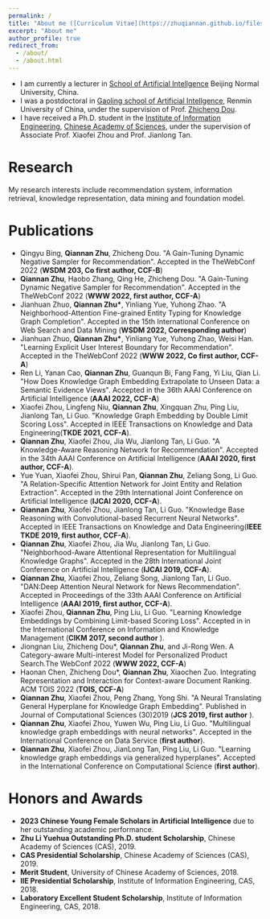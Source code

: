 ```yaml
---
permalink: /
title: "About me ([Curriculum Vitae](https://zhuqiannan.github.io/files/CV.pdf))"
excerpt: "About me"
author_profile: true
redirect_from: 
  - /about/
  - /about.html
---
```

* I am currently a lecturer in [School of Artificial Intellgence](https://cist.bnu.edu.cn/xygk/szdw/zj/cf696fc4586d40c5b39c5c634383bc01.html) Beijing Normal University, China. 
* I was a postdoctoral in [Gaoling school of Artificial Intellgence](http://ai.ruc.edu.cn/index.htm), Renmin University of China, under the supervision of Prof. [Zhicheng Dou](http://ai.ruc.edu.cn/academicfaculty/teachers/20190813022.html).<br>
* I have received a Ph.D. student in the [Institute of Information Engineering](https://iie.ac.cn/), [Chinese Academy of Sciences](https://ucas.ac.cn/), under the supervision of Associate Prof. Xiaofei Zhou and Prof. Jianlong Tan. <br>

# Research
My research interests include recommendation system, information retrieval, knowledge representation, data mining and foundation model.

# Publications

* <b></b> Qingyu Bing, <b>Qiannan Zhu</b>, Zhicheng Dou. "A Gain-Tuning Dynamic Negative Sampler for Recommendation". Accepted in the TheWebConf 2022 (**WSDM 203, Co first author, CCF-B**)
* <b></b> <b>Qiannan Zhu</b>, Haobo Zhang, Qing He, Zhicheng Dou. "A Gain-Tuning Dynamic Negative Sampler for Recommendation". Accepted in the TheWebConf 2022 (**WWW 2022, first author, CCF-A**)
* <b></b> Jianhuan Zhuo, <b>Qiannan Zhu*</b>, Yinliang Yue, Yuhong Zhao. "A Neighborhood-Attention Fine-grained Entity Typing for Knowledge Graph Completion". Accepted in the 15th International Conference on Web Search and Data Mining (**WSDM 2022, Corresponding author**) 
* <b></b> Jianhuan Zhuo, <b>Qiannan Zhu*</b>, Yinliang Yue, Yuhong Zhao, Weisi Han. "Learning Explicit User Interest Boundary for Recommendation". Accepted in the TheWebConf 2022 (**WWW 2022, Co first author, CCF-A**)
* <b></b> Ren Li, Yanan Cao, **Qiannan Zhu**, Guanqun Bi, Fang Fang, Yi Liu, Qian Li. "How Does Knowledge Graph Embedding Extrapolate to Unseen Data: a Semantic Evidence Views". Accepted in the 36th AAAI Conference on Artificial Intelligence (**AAAI 2022, CCF-A**)
* <b></b> Xiaofei Zhou, Lingfeng Niu, **Qiannan Zhu**, Xingquan Zhu, Ping Liu, Jianlong Tan, Li Guo. "Knowledge Graph Embedding by Double Limit Scoring Loss". Accepted in IEEE Transactions on Knowledge and Data Engineering(**TKDE 2021, CCF-A**).
* <b></b> **Qiannan Zhu**, Xiaofei Zhou, Jia Wu, Jianlong Tan, Li Guo. "A Knowledge-Aware Reasoning Network for Recommendation". Accepted in the 34th AAAI Conference on Artificial Intelligence (**AAAI 2020, first author, CCF-A**).
* Yue Yuan, Xiaofei Zhou, Shirui Pan, **Qiannan Zhu**, Zeliang Song, Li Guo. "A Relation-Specific Attention Network for Joint Entity and Relation Extraction". Accepted in the 29th International Joint Conference on Artificial Intelligence (**IJCAI 2020, CCF-A**).
* <b></b> **Qiannan Zhu**, Xiaofei Zhou, Jianlong Tan, Li Guo. "Knowledge Base Reasoning with Convolutional-based Recurrent Neural Networks". Accepted in IEEE Transactions on Knowledge and Data Engineering(**IEEE TKDE 2019, first author, CCF-A**).
* <b></b> **Qiannan Zhu**, Xiaofei Zhou, Jia Wu, Jianlong Tan, Li Guo. "Neighborhood-Aware Attentional Representation for Multilingual Knowledge Graphs". Accepted in the 28th International Joint Conference on Artificial Intelligence (**IJCAI 2019, CCF-A**).
* <b></b> **Qiannan Zhu**, Xiaofei Zhou, Zeliang Song, Jianlong Tan, Li Guo. "DAN:Deep Attention Neural Network for News Recommendation". Accepted in Proceedings of the 33th AAAI Conference on Artificial Intelligence (**AAAI 2019, first author, CCF-A**).
* <b></b> Xiaofei Zhou, **Qiannan Zhu**, Ping Liu, Li Guo. "Learning Knowledge Embeddings by Combining Limit-based Scoring Loss". Accepted in in the International Conference on Information and Knowledge Management (**CIKM 2017, second author** ).
* <b></b> Jiongnan Liu, Zhicheng Dou*, **Qiannan Zhu**, and Ji-Rong Wen. A Category-aware Multi-interest Model for Personalized Product Search.The WebConf 2022 (**WWW 2022, CCF-A**)
* <b></b> Haonan Chen, Zhicheng Dou*, **Qiannan Zhu**, Xiaochen Zuo. Integrating Representation and Interaction for Context-aware Document Ranking. ACM TOIS 2022 (**TOIS, CCF-A**)
* <b></b> **Qiannan Zhu**, Xiaofei Zhou, Peng Zhang, Yong Shi. "A Neural Translating General Hyperplane for Knowledge Graph Embedding". Published in Journal of Computational Sciences (30)2019 (**JCS 2019, first author** ).
* <b></b> **Qiannan Zhu**, Xiaofei Zhou, Yuwen Wu, Ping Liu, Li Guo. "Multilingual knowledge graph embeddings with neural networks". Accepted in the International Conference on Data Service (**first author**).
* <b></b> **Qiannan Zhu**, Xiaofei Zhou, JianLong Tan, Ping Liu, Li Guo. "Learning knowledge graph embeddings via generalized hyperplanes". Accepted in the International Conference on Computational Science (**first author**).

# Honors and Awards
* **2023 Chinese Young Female Scholars in Artificial Intelligence** due to her outstanding academic performance.
* **Zhu Li Yuehua Outstanding Ph.D. student Scholarship**, Chinese Academy of Sciences (CAS), 2019.
* **CAS Presidential Scholarship**, Chinese Academy of Sciences (CAS), 2019.
* **Merit Student**, University of Chinese Academy of Sciences, 2018.
* **IIE Presidential Scholarship**, Institute of Information Engineering, CAS, 2018.
* **Laboratory Excellent Student Scholarship**, Institute of Information Engineering, CAS, 2018.

<!---Activity and Service--->
<!---Experience--->
